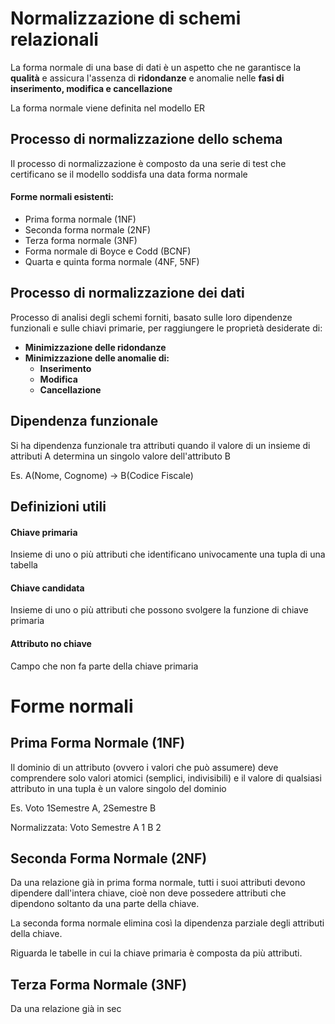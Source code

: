 # Normalizzazione di schemi relazionali

La forma normale di una base di dati è un aspetto che ne garantisce la **qualità** e assicura l'assenza di **ridondanze** e anomalie nelle **fasi di inserimento, modifica e cancellazione**

La forma normale viene definita nel modello ER

## Processo di normalizzazione dello schema

Il processo di normalizzazione è composto da una serie di test che certificano se il modello soddisfa una data forma normale

#### Forme normali esistenti:
- Prima forma normale (1NF)
- Seconda forma normale (2NF)
- Terza forma normale (3NF)
- Forma normale di Boyce e Codd (BCNF)
- Quarta e quinta forma normale (4NF, 5NF)

## Processo di normalizzazione dei dati

Processo di analisi degli schemi forniti, basato sulle loro dipendenze funzionali e sulle chiavi primarie, per raggiungere le proprietà desiderate di:
- **Minimizzazione delle ridondanze**
- **Minimizzazione delle anomalie di:**
	- **Inserimento**
	- **Modifica**
	- **Cancellazione**

## Dipendenza funzionale
Si ha dipendenza funzionale tra attributi quando il valore di un insieme di attributi A determina un singolo valore dell'attributo B

Es. A(Nome, Cognome) -> B(Codice Fiscale)

## Definizioni utili

#### Chiave primaria
Insieme di uno o più attributi che identificano univocamente una tupla di una tabella
#### Chiave candidata
Insieme di uno o più attributi che possono svolgere la funzione di chiave primaria
#### Attributo no chiave
Campo che non fa parte della chiave primaria

# Forme normali

## Prima Forma Normale (1NF)

Il dominio di un attributo (ovvero i valori che può assumere) deve comprendere solo valori atomici (semplici, indivisibili)
e il valore di qualsiasi attributo in una tupla è un valore singolo del dominio

Es. 	Voto
		1Semestre A, 2Semestre B

Normalizzata: 
		Voto	Semestre
		A			1
		B			2

## Seconda Forma Normale (2NF)
Da una relazione già in prima forma normale, tutti i suoi attributi 
devono dipendere dall'intera chiave, cioè non deve possedere attributi che dipendono soltanto da una parte della chiave.

La seconda forma normale elimina così la dipendenza parziale degli attributi della chiave.

Riguarda le tabelle in cui la chiave primaria è composta da più attributi.

## Terza Forma Normale (3NF)
Da una relazione già in sec
<!--stackedit_data:
eyJoaXN0b3J5IjpbMTY3MzYzODc2Niw2MTkzNzU5MTVdfQ==
-->